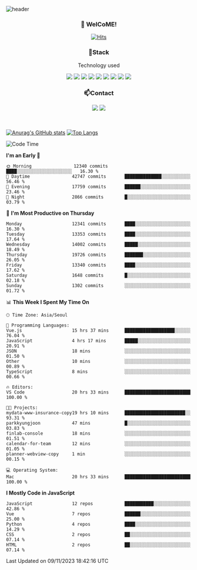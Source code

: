 ![header](https://capsule-render.vercel.app/api?type=waving&color=gradient&height=200&text=Kyungjoon&fontAlign=70&fontAlignY=40&animation=twinkling)

<h3 align="center">👋 WelCoME!</h3>

<div align=center>
  
[![Hits](https://hits.seeyoufarm.com/api/count/incr/badge.svg?url=https%3A%2F%2Fgithub.com%2Fuvula6921&count_bg=%2322BAC9&title_bg=%23827F7F&icon=iconify.svg&icon_color=%2325A27F&title=visits&edge_flat=false)](https://hits.seeyoufarm.com)
  
</div>
<h3 align="center">📌Stack</h3>
<p align="center">Technology used</p>
<div align="center"><img src="https://img.shields.io/badge/HTML5-E34F26?style=flat-square&logo=HTML5&logoColor=white"></img> <img src="https://img.shields.io/badge/CSS3-0A84FF?style=flat-square&logo=CSS3&logoColor=white"></img> <img src="https://img.shields.io/badge/JavaScript-FFCD11?style=flat-square&logo=JavaScript&logoColor=white"></img> <img src="https://img.shields.io/badge/React-00BCF6?style=flat-square&logo=React&logoColor=white"></img> <img src="https://img.shields.io/badge/jQuery-3655FF?style=flat-square&logo=jQuery&logoColor=white"></img> <img src="https://img.shields.io/badge/Ruby-E0115F?style=flat-square&logo=Ruby&logoColor=white"></img> <img src="https://img.shields.io/badge/Python-4B8BBE?style=flat-square&logo=Python&logoColor=white"></img> <img src="https://img.shields.io/badge/Vue-4FC08D?style=flat-square&logo=Vue.js&logoColor=white"></img> <img src="https://img.shields.io/badge/Nuxt-00DC82?style=flat-square&logo=Nuxt.js&logoColor=white"></img></div>

<h3 align="center">📫Contact</h3>
<div align="center"><a href="https://velog.io/@uvula6921/"><img src="https://img.shields.io/badge/Blog-20c997?style=flat-square&logo=V&logoColor=white"/></a> <a href="pkj6921@gmail.com"><img src="https://img.shields.io/badge/Gmail-EA4335?style=flat-square&logo=Gmail&logoColor=white"/></a></div>
<br>
<br>

[![Anurag's GitHub stats](https://github-readme-stats.vercel.app/api?username=uvula6921&hide=stars,issues&show_icons=true&count_private=true&theme=tokyonight)](https://github.com/anuraghazra/github-readme-stats)
[![Top Langs](https://github-readme-stats.vercel.app/api/top-langs/?username=uvula6921&hide=css,jupyter%20notebook,html&exclude_repo=uvula6921,uvula6921.github.io&layout=compact&langs_count=8)](https://github.com/anuraghazra/github-readme-stats)

<!--START_SECTION:waka-->
![Code Time](http://img.shields.io/badge/Code%20Time-1%2C885%20hrs%2015%20mins-blue)

**I'm an Early 🐤** 

```text
🌞 Morning                12340 commits       ████░░░░░░░░░░░░░░░░░░░░░   16.30 % 
🌆 Daytime                42747 commits       ██████████████░░░░░░░░░░░   56.46 % 
🌃 Evening                17759 commits       ██████░░░░░░░░░░░░░░░░░░░   23.46 % 
🌙 Night                  2866 commits        █░░░░░░░░░░░░░░░░░░░░░░░░   03.79 % 
```
📅 **I'm Most Productive on Thursday** 

```text
Monday                   12341 commits       ████░░░░░░░░░░░░░░░░░░░░░   16.30 % 
Tuesday                  13353 commits       ████░░░░░░░░░░░░░░░░░░░░░   17.64 % 
Wednesday                14002 commits       █████░░░░░░░░░░░░░░░░░░░░   18.49 % 
Thursday                 19726 commits       ███████░░░░░░░░░░░░░░░░░░   26.05 % 
Friday                   13340 commits       ████░░░░░░░░░░░░░░░░░░░░░   17.62 % 
Saturday                 1648 commits        █░░░░░░░░░░░░░░░░░░░░░░░░   02.18 % 
Sunday                   1302 commits        ░░░░░░░░░░░░░░░░░░░░░░░░░   01.72 % 
```


📊 **This Week I Spent My Time On** 

```text
🕑︎ Time Zone: Asia/Seoul

💬 Programming Languages: 
Vue.js                   15 hrs 37 mins      ███████████████████░░░░░░   76.04 % 
JavaScript               4 hrs 17 mins       █████░░░░░░░░░░░░░░░░░░░░   20.91 % 
JSON                     18 mins             ░░░░░░░░░░░░░░░░░░░░░░░░░   01.50 % 
Other                    10 mins             ░░░░░░░░░░░░░░░░░░░░░░░░░   00.89 % 
TypeScript               8 mins              ░░░░░░░░░░░░░░░░░░░░░░░░░   00.66 % 

🔥 Editors: 
VS Code                  20 hrs 33 mins      █████████████████████████   100.00 % 

🐱‍💻 Projects: 
mydata-www-insurance-copy19 hrs 10 mins      ███████████████████████░░   93.31 % 
parkkyungjoon            47 mins             █░░░░░░░░░░░░░░░░░░░░░░░░   03.83 % 
finlab-console           18 mins             ░░░░░░░░░░░░░░░░░░░░░░░░░   01.51 % 
calendar-for-team        12 mins             ░░░░░░░░░░░░░░░░░░░░░░░░░   01.05 % 
planner-webview-copy     1 min               ░░░░░░░░░░░░░░░░░░░░░░░░░   00.15 % 

💻 Operating System: 
Mac                      20 hrs 33 mins      █████████████████████████   100.00 % 
```

**I Mostly Code in JavaScript** 

```text
JavaScript               12 repos            ███████████░░░░░░░░░░░░░░   42.86 % 
Vue                      7 repos             ██████░░░░░░░░░░░░░░░░░░░   25.00 % 
Python                   4 repos             ████░░░░░░░░░░░░░░░░░░░░░   14.29 % 
CSS                      2 repos             ██░░░░░░░░░░░░░░░░░░░░░░░   07.14 % 
HTML                     2 repos             ██░░░░░░░░░░░░░░░░░░░░░░░   07.14 % 
```




 Last Updated on 09/11/2023 18:42:16 UTC
<!--END_SECTION:waka-->
